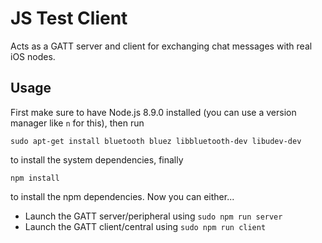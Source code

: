 # JS Test Client

Acts as a GATT server and client for exchanging chat messages with real iOS nodes.

## Usage

First make sure to have Node.js 8.9.0 installed (you can use a version manager like `n` for this), then run

```
sudo apt-get install bluetooth bluez libbluetooth-dev libudev-dev
```

to install the system dependencies, finally

```
npm install
```

to install the npm dependencies. Now you can either...

* Launch the GATT server/peripheral using `sudo npm run server`
* Launch the GATT client/central using `sudo npm run client`
